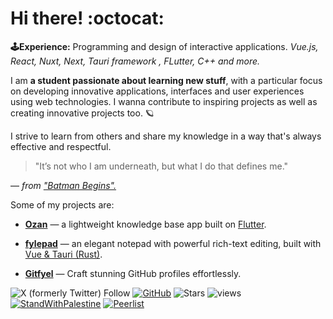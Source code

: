 # Hi there! :octocat: 

**:joystick:Experience:** Programming and design of interactive applications.  *Vue.js, React, Nuxt, Next, Tauri framework , FLutter, C++ and more.*

I am **a student passionate about learning new stuff**, with a particular focus on developing innovative applications, interfaces and user experiences using web technologies. I wanna contribute to inspiring projects as well as creating innovative projects too. 🪐

I strive to learn from others and share my knowledge in a way that's always effective and respectful.

> "It’s not who I am underneath, but what I do that defines me."

 — *from ["Batman Begins".](https://en.wikiquote.org/wiki/Batman_Begins)*


Some of my projects are: 

 - **[Ozan](https://github.com/imrofayel/Ozan)** — a lightweight knowledge base app built on <u>Flutter</u>.
 
 - **[fylepad](https://github.com/imrofayel/fylepad)** — an elegant notepad with powerful rich-text editing, built with <u>Vue & Tauri (Rust)</u>.

 - **[Gitfyel](https://github.com/imrofayel/Gitfyel)** — Craft stunning GitHub profiles effortlessly.

![X (formerly Twitter) Follow](https://img.shields.io/twitter/follow/:imrofayel) [![GitHub](https://img.shields.io/github/followers/imrofayel?label=follow&style=social)](https://github.com/imrofayel) ![Stars](https://img.shields.io/github/stars/imrofayel)  ![views](https://komarev.com/ghpvc/?username=imrofayel) [![StandWithPalestine](https://raw.githubusercontent.com/Safouene1/support-palestine-banner/master/StandWithPalestine.svg)](https://github.com/Safouene1/support-palestine-banner/Markdown-pages/Support.md) [![Peerlist](https://github-readme-badge.peerlist.io/api/imrofayel?style=social)](https://peerlist.io/imrofayel)

